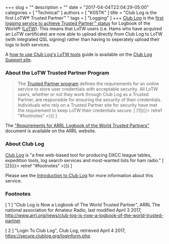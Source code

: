 +++
slug = ""
description = ""
date = "2017-04-04T22:04:29-05:00"
categories = [ "Technical" ]
authors = [ "K0STK" ]
title = "Club Log is the first LoTW&reg; Trusted Partner&trade; "
tags = [ "Logging" ]
+++
[Club Log](https://secure.clublog.org/loginform.php) is the
[first logging service to achieve Trusted Partner&trade; status](http://www.arrl.org/news/club-log-is-now-a-logbook-of-the-world-trusted-partner)
for Logbook of the World&reg;
([LoTW](http://www.arrl.org/logbook-of-the-world)). This
means that LoTW users (i.e. Hams who have acquired an LoTW certificate) are
now able to upload directly from Club Log to LoTW (with integrated QSL signing)
rather than having to seperately upload their logs to both services.
<!--more-->

A [how to use Club Log's LoTW tools](http://clublog.freshdesk.com/support/solutions/articles/3000061993-how-to-use-club-log-s-lotw-tools) guide is available on the [Club Log Support site](http://clublog.freshdesk.com/support/home). 

### About the LoTW Trusted Partner Program

>The [Trusted Partner program](http://www.arrl.org/LoTW-TrustedPartner)
>defines the requirements for an online
>service to store user credentials with acceptable security. All LoTW
>users, whether or not they work through Club Log as a Trusted Partner,
>are responsible for ensuring the security of their credentials.
>Individuals who rely on a Trusted Partner site for security have met
>the requirement to keep LoTW their credentials secure.
<span style="font-style:normal;">[ [1]({{< relref "#footnotes" >}}) ]</span>

The ["Requirements for ARRL Logbook of the World Trusted Partners"](http://www.arrl.org/files/file/LoTW_Developer/LoTW%20Trusted%20P`artners-1_0.pdf)
document is available on the ARRL website.

### About Club Log

[Club Log](https://secure.clublog.org/loginform.php) is "a free
web-based tool for producing DXCC league tables, expedition tools, log
search services and most-wanted lists for ham radio." [ [2]({{< relref "#footnotes" >}}) ]

Please see the [Introduction to Club Log](http://clublog.freshdesk.com/support/solutions/articles/3000005477-introduction-to-club-log) for more information about this service.

### Footnotes

[ 1 ] "Club Log is Now a Logbook of The World Trusted Partner",
ARRL The national association for Amateur Radio, last modified April 3 2017,
http://www.arrl.org/news/club-log-is-now-a-logbook-of-the-world-trusted-partner.

[ 2 ] "Login To Club Log",
Club Log, retrieved April 4 2017, https://secure.clublog.org/loginform.php.
